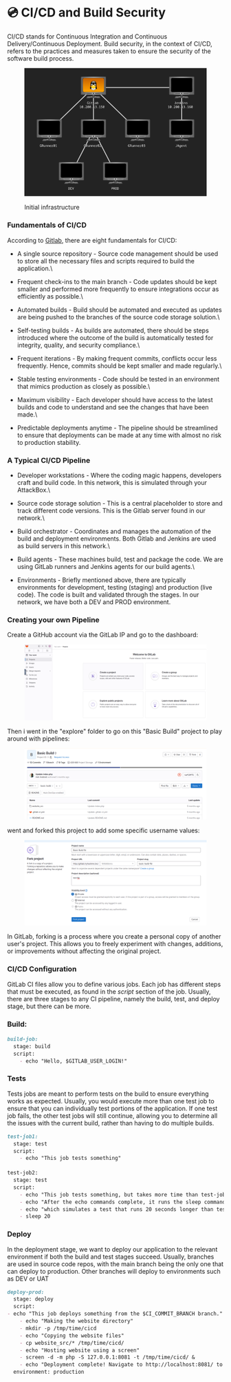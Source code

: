 # 💿 CI/CD and Build Security

CI/CD stands for Continuous Integration and Continuous Delivery/Continuous Deployment. Build security, in the context of CI/CD, refers to the practices and measures taken to ensure the security of the software build process.

<figure><img src="../../../../.gitbook/assets/image (119).png" alt=""><figcaption><p>Initial infrastructure</p></figcaption></figure>

### Fundamentals of CI/CD 

According to [Gitlab](https://about.gitlab.com/topics/ci-cd/), there are eight fundamentals for CI/CD:

* A single source repository - Source code management should be used to store all the necessary files and scripts required to build the application.\

* Frequent check-ins to the main branch - Code updates should be kept smaller and performed more frequently to ensure integrations occur as efficiently as possible.\

* Automated builds - Build should be automated and executed as updates are being pushed to the branches of the source code storage solution.\

* Self-testing builds - As builds are automated, there should be steps introduced where the outcome of the build is automatically tested for integrity, quality, and security compliance.\

* Frequent iterations - By making frequent commits, conflicts occur less frequently. Hence, commits should be kept smaller and made regularly.\

* Stable testing environments - Code should be tested in an environment that mimics production as closely as possible.\

* Maximum visibility - Each developer should have access to the latest builds and code to understand and see the changes that have been made.\

* Predictable deployments anytime - The pipeline should be streamlined to ensure that deployments can be made at any time with almost no risk to production stability.

### A Typical CI/CD Pipeline

* Developer workstations - Where the coding magic happens, developers craft and build code. In this network, this is simulated through your AttackBox.\

* Source code storage solution - This is a central placeholder to store and track different code versions. This is the Gitlab server found in our network.\

* Build orchestrator - Coordinates and manages the automation of the build and deployment environments. Both Gitlab and Jenkins are used as build servers in this network.\

* Build agents - These machines build, test and package the code. We are using GitLab runners and Jenkins agents for our build agents.\

* Environments - Briefly mentioned above, there are typically environments for development, testing (staging) and production (live code). The code is built and validated through the stages. In our network, we have both a DEV and PROD environment.

### Creating your own Pipeline

Create a GitHub account via the GitLab IP and go to the dashboard:

<figure><img src="../../../../.gitbook/assets/image (120).png" alt=""><figcaption></figcaption></figure>

Then i went in the "explore" folder to go on this "Basic Build" project to play around with pipelines:

<figure><img src="../../../../.gitbook/assets/image (121).png" alt=""><figcaption></figcaption></figure>

went and forked this project to add some specific username values:

<figure><img src="../../../../.gitbook/assets/image (122).png" alt=""><figcaption></figcaption></figure>

In GitLab, forking is a process where you create a personal copy of another user's project. This allows you to freely experiment with changes, additions, or improvements without affecting the original project.

### CI/CD Configuration

GitLab CI files allow you to define various jobs. Each job has different steps that must be executed, as found in the _script_ section of the job. Usually, there are three stages to any CI pipeline, namely the build, test, and deploy stage, but there can be more.

### **Build:**

```markdown
build-job:
  stage: build
  script:
    - echo "Hello, $GITLAB_USER_LOGIN!"
```

### Tests

Tests jobs are meant to perform tests on the build to ensure everything works as expected. Usually, you would execute more than one test job to ensure that you can individually test portions of the application. If one test job fails, the other test jobs will still continue, allowing you to determine all the issues with the current build, rather than having to do multiple builds.

```markdown
test-job1:
  stage: test
  script:
    - echo "This job tests something"

test-job2:
  stage: test
  script:
    - echo "This job tests something, but takes more time than test-job1."
    - echo "After the echo commands complete, it runs the sleep command for 20 seconds"
    - echo "which simulates a test that runs 20 seconds longer than test-job1"
    - sleep 20
```

### Deploy

In the deployment stage, we want to deploy our application to the relevant environment if both the build and test stages succeed. Usually, branches are used in source code repos, with the main branch being the only one that can deploy to production. Other branches will deploy to environments such as DEV or UAT

```markdown
deploy-prod:
  stage: deploy
  script:
- echo "This job deploys something from the $CI_COMMIT_BRANCH branch."
    - echo "Making the website directory"
    - mkdir -p /tmp/time/cicd
    - echo "Copying the website files"
    - cp website_src/* /tmp/time/cicd/
    - echo "Hosting website using a screen"
    - screen -d -m php -S 127.0.0.1:8081 -t /tmp/time/cicd/ &    
    - echo "Deployment complete! Navigate to http://localhost:8081/ to test!"
  environment: production
```


